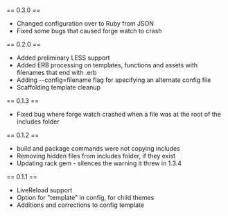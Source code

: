 == 0.3.0 ==
- Changed configuration over to Ruby from JSON
- Fixed some bugs that caused forge watch to crash

== 0.2.0 ==
- Added preliminary LESS support
- Added ERB processing on templates, functions and assets with filenames that end with .erb
- Adding --config=filename flag for specifying an alternate config file
- Scaffolding template cleanup

== 0.1.3 ==
- Fixed bug where forge watch crashed when a file was at the root of the includes folder

== 0.1.2 ==
- build and package commands were not copying includes
- Removing hidden files from includes folder, if they exist
- Updating rack gem - silences the warning it threw in 1.3.4

== 0.1.1 ==
- LiveReload support
- Option for "template" in config, for child themes
- Additions and corrections to config template